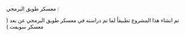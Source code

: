 معسكر طويق البرمجي :

تم انشاء هذا المشروع تطبيقاً لما تم دراسته في معسكر طويق البرمجي عن بعد ( معسكر سويفت ) 

